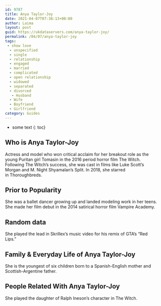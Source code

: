 ```yaml
---
id: 9787
title: Anya Taylor-Joy
date: 2021-04-07T07:38:13+00:00
author: Laima
layout: post
guid: https://ukdataservers.com/anya-taylor-joy/
permalink: /04/07/anya-taylor-joy
tags:
 - show love
  - unspecified
  - single
  - relationship
  - engaged
  - married
  - complicated
  - open relationship
  - widowed
  - separated
  - divorced
   - Husband
  - Wife
  - Boyfriend
  - Girlfriend
category: Guides
---
```


* some text
{: toc}


## Who is Anya Taylor-Joy
                  
                  
                  
Actress and model who won critical acclaim for her breakout role as the young Puritan girl Tomasin in the 2016 period horror film The Witch. Following The Witch&#8217;s success, she was cast in films like Luke Scott&#8217;s Morgan and M. Night Shyamalan&#8217;s Split. In 2018, she starred in Thoroughbreds.
                  
              
            
              
            
                
                
                
## Prior to Popularity
                  
                  
                  
She was a ballet dancer growing up and landed modeling work in her teens. She made her film debut in the 2014 satirical horror film Vampire Academy.
                  
              
            
              
            
                
                
                
## Random data
                  
                  
                  
She played the lead in Skrillex&#8217;s music video for his remix of GTA&#8217;s &#8220;Red Lips.&#8221;
                  
              
            
              
            
                
                
                
## Family & Everyday Life of Anya Taylor-Joy
                  
                  
                  
She is the youngest of six children born to a Spanish-English mother and Scottish-Argentine father.
                  
              
            
              
            
                
                
                
## People Related With Anya Taylor-Joy
                  
                  
                  
She played the daughter of Ralph Ineson&#8217;s character in The Witch.
                  
              
            
              
            
                
              
            
              
              
            
            
              
            
          
          
          
